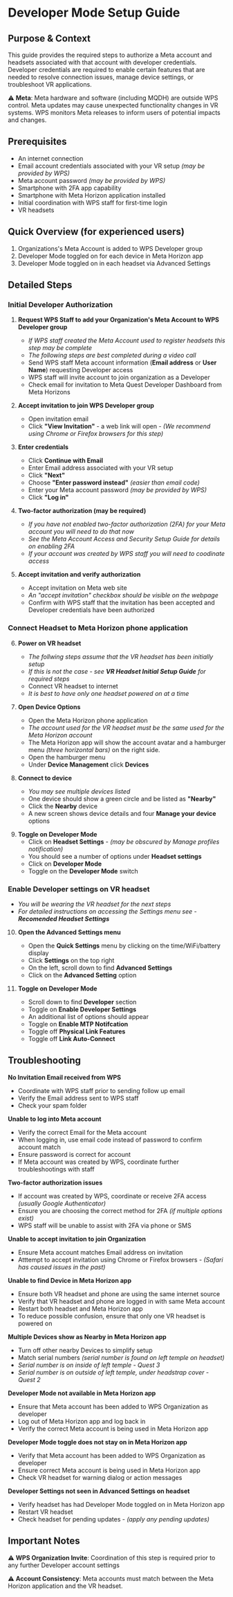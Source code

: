 # Developer Mode Setup Guide

## Purpose & Context
This guide provides the required steps to authorize a Meta account and headsets associated with that account with developer credentials. 
Developer credentials are required to enable certain features that are needed to resolve connection issues, manage device settings, or troubleshoot VR applications.

⚠️ **Meta**: Meta hardware and software (including MQDH) are outside WPS control. Meta updates may cause unexpected functionality changes in VR systems. WPS monitors Meta releases to inform users of potential impacts and changes.

## Prerequisites
- An internet connection
- Email account credentials associated with your VR setup *(may be provided by WPS)*
- Meta account password *(may be provided by WPS)*
- Smartphone with 2FA app capability
- Smartphone with Meta Horizon application installed
- Initial coordination with WPS staff for first-time login
- VR headsets

## Quick Overview (for experienced users)
1. Organizations's Meta Account is added to WPS Developer group
2. Developer Mode toggled on for each device in Meta Horizon app
3. Developer Mode toggled on in each headset via Advanced Settings

## Detailed Steps

### Initial Developer Authorization

1. **Request WPS Staff to add your Organization's Meta Account to WPS Developer group**
   - *If WPS staff created the Meta Account used to register headsets this step may be complete*
   - *The following steps are best completed during a video call*
   - Send WPS staff Meta account information (**Email address** or **User Name**) requesting Developer access
   - WPS staff will invite account to join organization as a Developer
   - Check email for invitation to Meta Quest Developer Dashboard from Meta Horizons

2. **Accept invitation to join WPS Developer group**
   - Open invitation email
   - Click **"View Invitation"** - a web link will open - *(We recommend using Chrome or Firefox browsers for this step)*
<div style="page-break-after: always;"></div>

3. **Enter credentials**
   - Click **Continue with Email**
   - Enter Email address associated with your VR setup
   - Click **"Next"**
   - Choose **"Enter password instead"** *(easier than email code)*
   - Enter your Meta account password *(may be provided by WPS)*
   - Click **"Log in"**

4. **Two-factor authorization (may be required)**
   - *If you have not enabled two-factor authorization (2FA) for your Meta account you will need to do that now*
   - *See the Meta Account Access and Security Setup Guide for details on enabling 2FA*
   - *If your account was created by WPS staff you will need to coodinate access*

5. **Accept invitation and verify authorization** 
   - Accept invitation on Meta web site
   - *An "accept invitation" checkbox should be visible on the webpage*
   - Confirm with WPS staff that the invitation has been accepted and Developer credentials have been authorized

### Connect Headset to Meta Horizon phone application

6. **Power on VR headset**
   - *The follwing steps assume that the VR headset has been initially setup*
   - *If this is not the case - see **VR Headset Initial Setup Guide** for required steps*
   - Connect VR headset to internet
   - *It is best to have only one headset powered on at a time*

7. **Open Device Options**
   - Open the Meta Horizon phone application
   - *The account used for the VR headset must be the same used for the Meta Horizon account*
   - The Meta Horizon app will show the account avatar and a hamburger menu *(three horizontal bars)* on the right side.
   - Open the hamburger menu
   - Under **Device Management** click **Devices**

8. **Connect to device**
   - *You may see multiple devices listed* 
   - One device should show a green circle and be listed as **"Nearby"**
   - Click the **Nearby** device
   - A new screen shows device details and four **Manage your device** options
<div style="page-break-after: always;"></div>

9. **Toggle on Developer Mode**
    - Click on **Headset Settings** - *(may be obscured by Manage profiles notification)*
    - You should see a number of options under **Headset settings**
    - Click on **Developer Mode**
    - Toggle on the **Developer Mode** switch

### Enable Developer settings on VR headset

- *You will be wearing the VR headset for the next steps*
- *For detailed instructions on accessing the Settings menu see - **Recomended Headset Settings***

10. **Open the Advanced Settings menu**
    - Open the **Quick Settings** menu by clicking on the time/WiFi/battery display
    - Click **Settings** on the top right
    - On the left, scroll down to find **Advanced Settings**
    - Click on the **Advanced Setting** option

11. **Toggle on Developer Mode**
    - Scroll down to find **Developer** section
    - Toggle on **Enable Developer Settings**
    - An additional list of options should appear
    - Toggle on **Enable MTP Notifcation**
    - Toggle off **Physical Link Features**
    - Toggle off **Link Auto-Connect**

## Troubleshooting

**No Invitation Email received from WPS**
- Coordinate with WPS staff prior to sending follow up email
- Verify the Email address sent to WPS staff
- Check your spam folder

**Unable to log into Meta account**
- Verify the correct Email for the Meta account
- When logging in, use email code instead of password to confirm account match
- Ensure password is correct for account 
- If Meta account was created by WPS, coordinate further troubleshootings with staff

**Two-factor authorization issues**
- If account was created by WPS, coordinate or receive 2FA access *(usually Google Authenticator)*
- Ensure you are choosing the correct method for 2FA *(if multiple options exist)*
- WPS staff will be unable to assist with 2FA via phone or SMS
<div style="page-break-after: always;"></div>

**Unable to accept invitation to join Organization**
- Ensure Meta account matches Email address on invitation
- Atttempt to accept invitation using Chrome or Firefox browsers - *(Safari has caused issues in the past)*

**Unable to find Device in Meta Horizon app**
- Ensure both VR headset and phone are using the same internet source
- Verify that VR headset and phone are logged in with same Meta account
- Restart both headset and Meta Horizon app
- To reduce possible confusion, ensure that only one VR headset is powered on

**Multiple Devices show as **Nearby** in Meta Horizon app**
- Turn off other nearby Devices to simplify setup
- Match serial numbers *(serial number is found on left temple on headset)*
- *Serial number is on inside of left temple - Quest 3*
- *Serial number is on outside of left temple, under headstrap cover - Quest 2*

**Developer Mode not available in Meta Horizon app**
- Ensure that Meta account has been added to WPS Organization as developer
- Log out of Meta Horizon app and log back in
- Verify the correct Meta account is being used in Meta Horizon app

**Developer Mode toggle does not stay on in Meta Horizon app**
- Verify that Meta account has been added to WPS Organization as developer
- Ensure correct Meta account is being used in Meta Horizon app
- Check VR headset for warning dialog or action messages

**Developer Settings not seen in Advanced Settings on headset**
- Verify headset has had Developer Mode toggled on in Meta Horizon app
- Restart VR headset
- Check headset for pending updates - *(apply any pending updates)*

## Important Notes

⚠️ **WPS Organization Invite**: Coordination of this step is required prior to any further Developer account settings

⚠️ **Account Consistency**: Meta accounts must match between the Meta Horizon application and the VR headset.

